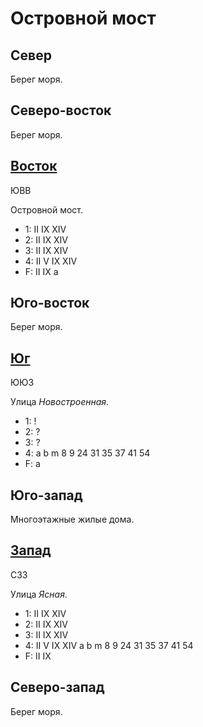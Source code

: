 # Островной мост

## Север

Берег моря.

## Северо-восток

Берег моря.

## [Восток](./580150.md)

ЮВВ

Островной мост.

* 1:    II  IX  XIV
* 2:    II  IX  XIV
* 3:    II  IX  XIV
* 4:    II  V   IX  XIV
* F:    II  IX
        a

## Юго-восток

Берег моря.

## [Юг](./15550160.md)

ЮЮЗ

Улица *Новостроенная*.

* 1:    !
* 2:    ?
* 3:    ?
* 4:    a   b   m
        8   9   24  31  35  37  41  54
* F:    a

## Юго-запад

Многоэтажные жилые дома.

## [Запад](./530150.md)

СЗЗ

Улица *Ясная*.

* 1:    II  IX  XIV
* 2:    II  IX  XIV
* 3:    II  IX  XIV
* 4:    II  V   IX  XIV
        a   b   m
        8   9   24  31  35  37  41  54
* F:    II  IX

## Северо-запад

Берег моря.
